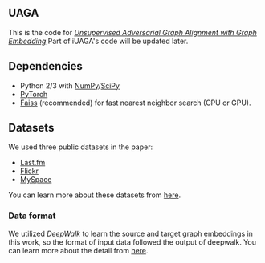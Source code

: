 ## UAGA
This is the code for *[Unsupervised Adversarial Graph Alignment with Graph Embedding](https://arxiv.org/pdf/1907.00544.pdf)*.Part of iUAGA's code will be updated later.

## Dependencies
* Python 2/3 with [NumPy](http://www.numpy.org/)/[SciPy](https://www.scipy.org/)
* [PyTorch](http://pytorch.org/)
* [Faiss](https://github.com/facebookresearch/faiss) (recommended) for fast nearest neighbor search (CPU or GPU).

## Datasets
We used three public datasets in the paper: 
* [Last.fm](http://lfs.aminer.cn/lab-datasets/multi-sns/lastfm.tar.gz)
* [Flickr](http://lfs.aminer.cn/lab-datasets/multi-sns/livejournal.tar.gz)
* [MySpace](http://lfs.aminer.cn/lab-datasets/multi-sns/myspace.tar.gz)

You can learn more about these datasets from [here](https://www.aminer.cn/cosnet).

### Data format
We utilized *DeepWalk* to learn the source and target graph embeddings in this work, so the format of input data followed the output of deepwalk. You can learn more about the detail from [here](https://github.com/phanein/deepwalk).
